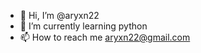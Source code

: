 - 👋 Hi, I’m @aryxn22
- 🌱 I’m currently learning python
- 📫 How to reach me aryxn22@gmail.com

<!---
aryxn22/aryxn22 is a ✨ special ✨ repository because its `README.md` (this file) appears on your GitHub profile.
You can click the Preview link to take a look at your changes.
--->
